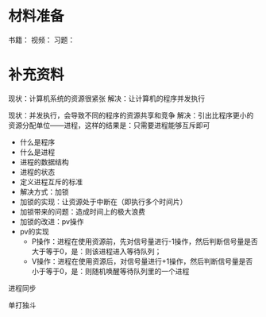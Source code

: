 
# 材料准备
书籍：
视频：
习题：

# 补充资料



现状：计算机系统的资源很紧张
解决：让计算机的程序并发执行

现状：并发执行，会导致不同的程序的资源共享和竞争
解决：引出比程序更小的资源分配单位——进程，这样的结果是：只需要进程能够互斥即可
- 什么是程序
- 什么是进程
- 进程的数据结构
- 进程的状态
- 定义进程互斥的标准
- 解决方式：加锁
- 加锁的实现：让资源处于中断在（即执行多个时间片）
- 加锁带来的问题：造成时间上的极大浪费
- 加锁的改进：pv操作
- pv的实现
  - P操作：进程在使用资源前，先对信号量进行-1操作，然后判断信号量是否大于等于0，是：则该进程进入等待队列；
  - V操作：进程在使用资源后，对信号量进行+1操作，然后判断信号量是否小于等于0，是：则随机唤醒等待队列里的一个进程

进程同步















单打独斗
